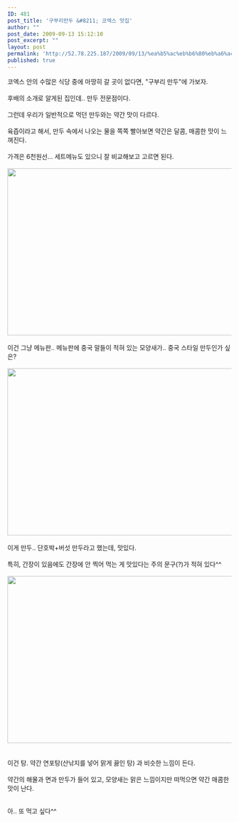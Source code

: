 ```yaml
---
ID: 481
post_title: '구부리만두 &#8211; 코엑스 맛집'
author: ""
post_date: 2009-09-13 15:12:10
post_excerpt: ""
layout: post
permalink: 'http://52.78.225.187/2009/09/13/%ea%b5%ac%eb%b6%80%eb%a6%ac%eb%a7%8c%eb%91%90-%ec%bd%94%ec%97%91%ec%8a%a4-%eb%a7%9b%ec%a7%91/'
published: true
---
```

<P>코엑스 안의 수많은 식당 중에 마땅히 갈 곳이 없다면, "구부리 만두"에 가보자.<BR><BR>후배의 소개로 알게된 집인데.. 만두 전문점이다.<BR><BR>그런데 우리가 일반적으로 먹던 만두와는 약간 맛이 다르다.<BR><BR>육즙이라고 해서, 만두 속에서 나오는 물을 쪽쪽 빨아보면 약간은 달콤, 매콤한 맛이 느껴진다.<BR><BR>가격은 6천원선... 세트메뉴도 있으니 잘 비교해보고 고르면 된다.<BR><BR><img src="http://52.78.225.187/wp-content/uploads/1/5205669905.jpg" width="558" height="375" /><BR><BR>이건 그냥 메뉴판.. 메뉴판에 중국 말들이 적혀 있는 모양새가.. 중국 스타일 만두인가 싶은?<BR><BR><img src="http://52.78.225.187/wp-content/uploads/1/3506346804.jpg" width="558" height="375" /><BR><BR>이게 만두.. 단호박+버섯 만두라고 했는데, 맛있다. <BR><BR>특히, 간장이 있음에도 간장에 안 찍어 먹는 게 맛있다는 주의 문구(?)가 적혀 있다^^<BR><BR><img src="http://52.78.225.187/wp-content/uploads/1/8793366298.jpg" width="558" height="375" />&nbsp;<BR><BR>이건 탕. 약간 연포탕(산낚지를 넣어 맑게 끓인 탕) 과 비슷한 느낌이 든다.<BR><BR>약간의 해물과 면과 만두가 들어 있고, 모양새는 맑은 느낌이지만 떠먹으면 약간 매콤한 맛이 난다.</P>
<P><BR>아.. 또 먹고 싶다^^</P><BR>